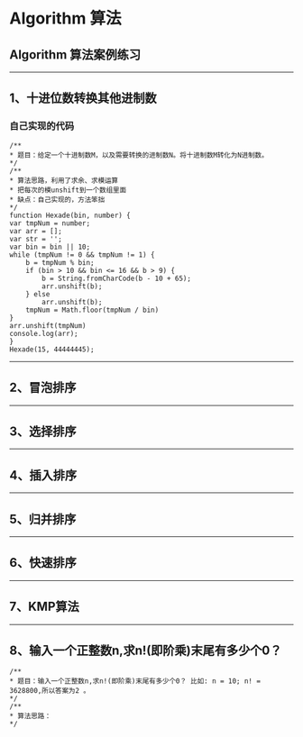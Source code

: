 # Algorithm  算法
## Algorithm  算法案例练习
<hr>

##  1、十进位数转换其他进制数 
###  自己实现的代码
    /**
    * 题目：给定一个十进制数M，以及需要转换的进制数N。将十进制数M转化为N进制数。
    */
    /**
    * 算法思路，利用了求余、求模运算
    * 把每次的模unshift到一个数组里面
    * 缺点：自己实现的，方法笨拙
    */
    function Hexade(bin, number) {
    var tmpNum = number;
    var arr = [];
    var str = '';
    var bin = bin || 10;
    while (tmpNum != 0 && tmpNum != 1) {
        b = tmpNum % bin;
        if (bin > 10 && bin <= 16 && b > 9) {
            b = String.fromCharCode(b - 10 + 65);
            arr.unshift(b);
        } else
            arr.unshift(b);
        tmpNum = Math.floor(tmpNum / bin)
    }
    arr.unshift(tmpNum)
    console.log(arr);
    }
    Hexade(15, 44444445);
 <hr>

##  2、冒泡排序 


 <hr>

##  3、选择排序





 <hr>

##  4、插入排序





 <hr>

##  5、归并排序







 <hr>

##  6、快速排序






 <hr>

##  7、KMP算法


<hr>

##  8、输入一个正整数n,求n!(即阶乘)末尾有多少个0？ 
    /**
    * 题目：输入一个正整数n,求n!(即阶乘)末尾有多少个0？ 比如: n = 10; n! = 3628800,所以答案为2 。
    */
    /**
    * 算法思路：
    */
    